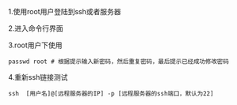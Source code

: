 1.使用root用户登陆到ssh或者服务器

2.进入命令行界面

3.root用户下使用

    passwd root # 根据提示输入新密码，然后重复密码，最后提示已经成功修改密码
4.重新ssh链接测试

    ssh  [用户名]@[远程服务器的IP] -p [远程服务器的ssh端口，默认为22]
